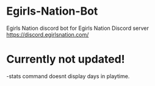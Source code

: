 # Egirls-Nation-Bot
 Egirls Nation discord bot for Egirls Nation Discord server
 https://discord.egirlsnation.com/

# Currently not updated!
-stats command doesnt display days in playtime.

